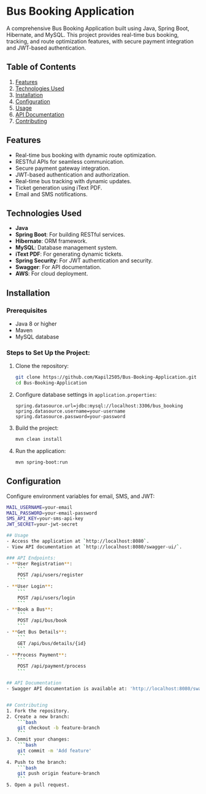 # Bus Booking Application

A comprehensive Bus Booking Application built using Java, Spring Boot, Hibernate, and MySQL. This project provides real-time bus booking, tracking, and route optimization features, with secure payment integration and JWT-based authentication.

## Table of Contents
1. [Features](#features)
2. [Technologies Used](#technologies-used)
3. [Installation](#installation)
4. [Configuration](#configuration)
5. [Usage](#usage)
6. [API Documentation](#api-documentation)
7. [Contributing](#contributing)

## Features
- Real-time bus booking with dynamic route optimization.
- RESTful APIs for seamless communication.
- Secure payment gateway integration.
- JWT-based authentication and authorization.
- Real-time bus tracking with dynamic updates.
- Ticket generation using iText PDF.
- Email and SMS notifications.

## Technologies Used
- **Java**
- **Spring Boot**: For building RESTful services.
- **Hibernate**: ORM framework.
- **MySQL**: Database management system.
- **iText PDF**: For generating dynamic tickets.
- **Spring Security**: For JWT authentication and security.
- **Swagger**: For API documentation.
- **AWS**: For cloud deployment.

## Installation
### Prerequisites
- Java 8 or higher
- Maven
- MySQL database

### Steps to Set Up the Project:
1. Clone the repository:
    ```bash
    git clone https://github.com/Kapil2505/Bus-Booking-Application.git
    cd Bus-Booking-Application
    ```

2. Configure database settings in `application.properties`:
    ```properties
    spring.datasource.url=jdbc:mysql://localhost:3306/bus_booking
    spring.datasource.username=your-username
    spring.datasource.password=your-password
    ```

3. Build the project:
    ```bash
    mvn clean install
    ```

4. Run the application:
    ```bash
    mvn spring-boot:run
    ```

## Configuration
Configure environment variables for email, SMS, and JWT:
```bash
MAIL_USERNAME=your-email
MAIL_PASSWORD=your-email-password
SMS_API_KEY=your-sms-api-key
JWT_SECRET=your-jwt-secret

## Usage
- Access the application at `http://localhost:8080`.
- View API documentation at `http://localhost:8080/swagger-ui/`.

### API Endpoints:
- **User Registration**: 
    ```
    POST /api/users/register
    ```
- **User Login**: 
    ```
    POST /api/users/login
    ```
- **Book a Bus**: 
    ```
    POST /api/bus/book
    ```
- **Get Bus Details**: 
    ```
    GET /api/bus/details/{id}
    ```
- **Process Payment**: 
    ```
    POST /api/payment/process
    ```

## API Documentation
- Swagger API documentation is available at: 'http://localhost:8080/swagger-ui/'


## Contributing
1. Fork the repository.
2. Create a new branch:
    ```bash
    git checkout -b feature-branch
    ```
3. Commit your changes:
    ```bash
    git commit -m 'Add feature'
    ```
4. Push to the branch:
    ```bash
    git push origin feature-branch
    ```
5. Open a pull request.
 
